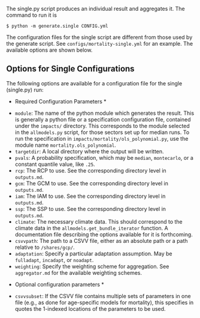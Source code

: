 The single.py script produces an individual result and aggregates it.  The command to run it is
```
$ python -m generate.single CONFIG.yml
```

The configuration files for the single script are different from those
used by the generate script.  See `configs/mortality-single.yml` for
an example.  The available options are shown below.

## Options for Single Configurations

The following options are available for a configuration file for the
single (single.py) run:

* Required Configuration Parameters *

 - `module`: The name of the python module which generates the result.
   This is generally a python file or a specification configuration
   file, contained under the `impacts/` directory.  This corresponds
   to the module selected in the `allmodels.py` script, for those
   sectors set up for median runs.  To run the specification in
   `impacts/mortality/ols_polynomial.py`, use the module name
   `mortality.ols_polynomial`.
 - `targetdir`: A local directory where the output will be written.
 - `pvals`: A probability specification, which may be `median`,
   `montecarlo`, or a constant quantile value, like `.25`.
 - `rcp`: The RCP to use.  See the corresponding directory level in
   `outputs.md`.
 - `gcm`: The GCM to use.  See the corresponding directory level in
   `outputs.md`.
 - `iam`: The IAM to use.  See the corresponding directory level in
   `outputs.md`.
 - `ssp`: The SSP to use.  See the corresponding directory level in
   `outputs.md`.
 - `climate`: The necessary climate data.  This should correspond to
   the climate data in the `allmodels.get_bundle_iterator` function.
   A documentation file describing the options available for it is
   forthcoming.
 - `csvvpath`: The path to a CSVV file, either as an absolute path or a
   path relative to `/shares/gcp/`.
 - `adaptation`: Specify a particular adaptation assumption.  May be
   `fulladapt`, `incadapt`, or `noadapt`.
 - `weighting`: Specify the weighting scheme for aggregation.  See
   `aggregator.md` for the available weighting schemes.

* Optional configuration parameters *

 - `csvvsubset`: If the CSVV file contains multiple sets of parameters
   in one file (e.g., as done for age-specific models for mortality),
   this specifies in quotes the 1-indexed locations of the parameters
   to be used.
   